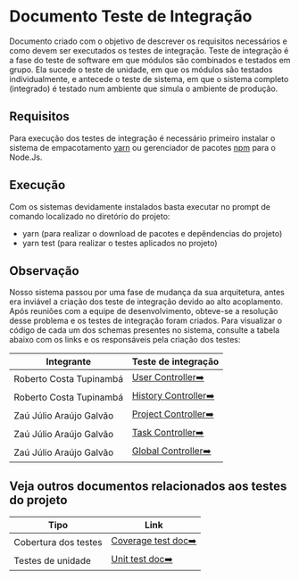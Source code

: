 # Documento Teste de Integração

Documento criado com o objetivo de descrever os requisitos necessários e como devem ser executados os testes de integração. Teste de integração é a fase do teste de software em que módulos são combinados e testados em grupo. Ela sucede o teste de unidade, em que os módulos são testados individualmente, e antecede o teste de sistema, em que o sistema completo (integrado) é testado num ambiente que simula o ambiente de produção.
 
## Requisitos
 
Para execução dos testes de integração é necessário primeiro instalar o sistema de empacotamento [yarn](https://classic.yarnpkg.com/lang/en/docs/install/#windows-stable)  ou gerenciador de pacotes [npm](https://nodejs.org/en/download/) para o Node.Js.

## Execução

Com os sistemas devidamente instalados basta executar no prompt de comando localizado no diretório do projeto:
  
  * yarn (para realizar o download de pacotes e depêndencias do projeto)
  * yarn test (para realizar o testes aplicados no projeto)

## Observação

Nosso sistema passou por uma fase de mudança da sua arquitetura, antes era inviável a criação dos teste de integração devido ao alto acoplamento. Após reuniões com a equipe
de desenvolvimento, obteve-se a resolução desse problema e os testes de integração foram criados. Para visualizar o código de cada um dos schemas presentes no sistema, consulte a tabela abaixo com os links e os responsáveis pela criação dos testes:

| Integrante                       | Teste de integração                                                                                             |
| -------------------------------- | ----------------------------------------------------------------------------------------------------------- |
| Roberto Costa Tupinambá          | [User Controller➡️](https://github.com/ZauJulio/Taskiano/blob/main/taskiano/__tests__/it/lib/controllers/UserController.test.ts)|
| Roberto Costa Tupinambá          | [History Controller➡️](https://github.com/ZauJulio/Taskiano/blob/main/taskiano/__tests__/it/lib/controllers/HistoryController.test.ts)|
| Zaú Júlio Araújo Galvão          | [Project Controller➡️](https://github.com/ZauJulio/Taskiano/blob/main/taskiano/__tests__/it/lib/controllers/ProjectController.test.ts)|
| Zaú Júlio Araújo Galvão          | [Task Controller➡️](https://github.com/ZauJulio/Taskiano/blob/main/taskiano/__tests__/it/lib/controllers/TaskController.test.ts)|
| Zaú Júlio Araújo Galvão          | [Global Controller➡️](https://github.com/ZauJulio/Taskiano/blob/main/taskiano/__tests__/it/lib/controllers/GlobalController.test.ts)|

## Veja outros documentos relacionados aos testes do projeto

| Tipo                          | Link                                                                                            |
| ----------------------------- |------------------------------------------------------------------------------------------------ |
| Cobertura dos testes          | [Coverage test doc➡️](https://github.com/ZauJulio/Taskiano/blob/main/docs/COBERTURA_TESTES.md)    
| Testes de unidade             | [Unit test doc➡️](https://github.com/ZauJulio/Taskiano/blob/main/docs/TESTE_UNIDADE.md)|

